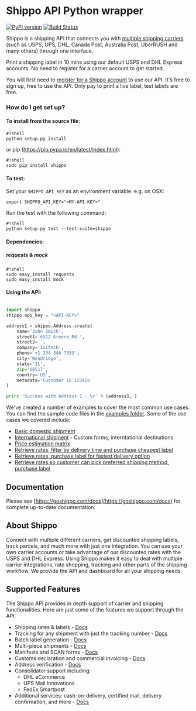 # Shippo API Python wrapper

[![PyPI version](https://badge.fury.io/py/shippo.svg)](https://badge.fury.io/py/shippo)
[![Build Status](https://travis-ci.org/goshippo/shippo-python-client.svg?branch=helper-merge-steveByerly-fork-2)](https://travis-ci.org/goshippo/shippo-python-client)

Shippo is a shipping API that connects you with [multiple shipping carriers](https://goshippo.com/carriers/) (such as USPS, UPS, DHL, Canada Post, Australia Post, UberRUSH and many others) through one interface.

Print a shipping label in 10 mins using our default USPS and DHL Express accounts. No need to register for a carrier account to get started.

You will first need to [register for a Shippo account](https://goshippo.com/) to use our API. It's free to sign up, free to use the API. Only pay to print a live label, test labels are free. 

### How do I get set up? ###

#### To install from the source file:

```
#!shell
python setup.py install
```

or pip (https://pip.pypa.io/en/latest/index.html):
```
#!shell
sudo pip install shippo
``` 

#### To test:

Set your `SHIPPO_API_KEY` as an environment variable.
e.g. on OSX:

`export SHIPPO_API_KEY="<MY-API-KEY>"`

Run the test with the following command:

```
#!shell
python setup.py test --test-suite=shippo
```


#### Dependencies:

##### requests & mock

```
#!shell
sudo easy_install requests
sudo easy_install mock
``` 

#### Using the API:

```python

import shippo
shippo.api_key = "<API-KEY>"

address1 = shippo.Address.create(
    name='John Smith',
    street1='6512 Greene Rd.',
    street2='',
    company='Initech',
    phone='+1 234 346 7333',
    city='Woodridge',
    state='IL',
    zip='60517',
    country='US',
    metadata='Customer ID 123456'
)

print 'Success with Address 1 : %r' % (address1, )

```

We've created a number of examples to cover the most common use cases. You can find the sample code files in the [examples folder](examples/).
Some of the use cases we covered include:

* [Basic domestic shipment](examples/basic-shipment.py)
* [International shipment](examples/international-shipment.py)  - Custom forms, interntational destinations
* [Price estimation matrix](examples/estimate-shipping-prices.py)
* [Retrieve rates, filter by delivery time and purchase cheapest label](examples/filter-by-delivery-time.py)
* [Retrieve rates, purchase label for fastest delivery option](examples/purchase-fastest-service.py)
* [Retrieve rates so customer can pick preferred shipping method, purchase label](examples/get-rates-to-show-customer.py)


## Documentation

Please see [https://goshippo.com/docs](https://goshippo.com/docs) for complete up-to-date documentation.

## About Shippo

Connect with multiple different carriers, get discounted shipping labels, track parcels, and much more with just one integration. You can use your own carrier accounts or take advantage of our discounted rates with the USPS and DHL Express. Using Shippo makes it easy to deal with multiple carrier integrations, rate shopping, tracking and other parts of the shipping workflow. We provide the API and dashboard for all your shipping needs.

## Supported Features

The Shippo API provides in depth support of carrier and shipping functionalities. Here are just some of the features we support through the API:

* Shipping rates & labels - [Docs](https://goshippo.com/docs/first-shipment)
* Tracking for any shipment with just the tracking number - [Docs](https://goshippo.com/docs/tracking)
* Batch label generation - [Docs](https://goshippo.com/docs/batch)
* Multi-piece shipments - [Docs](https://goshippo.com/docs/multipiece)
* Manifests and SCAN forms - [Docs](https://goshippo.com/docs/manifests)
* Customs declaration and commercial invoicing - [Docs](https://goshippo.com/docs/international)
* Address verification - [Docs](https://goshippo.com/docs/address-validation)
* Consolidator support including:
	* DHL eCommerce
	* UPS Mail Innovations
	* FedEx Smartpost
* Additional services: cash-on-delivery, certified mail, delivery confirmation, and more - [Docs](https://goshippo.com/docs/reference#shipment-extras)
